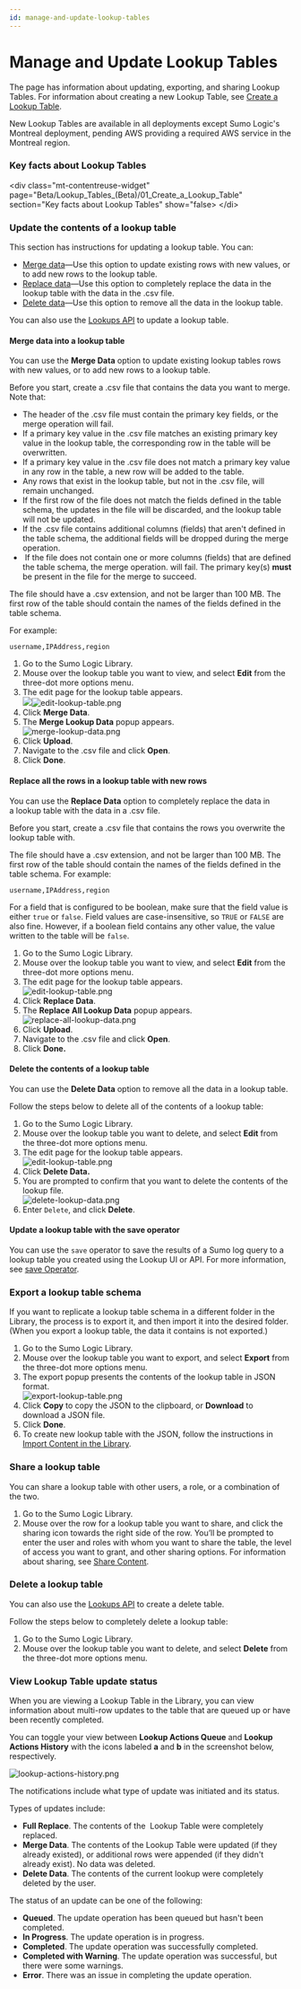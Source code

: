 ```yaml
---
id: manage-and-update-lookup-tables
---
```


# Manage and Update Lookup Tables

The page has information about updating, exporting, and sharing Lookup
Tables. For information about creating a new Lookup Table, see [Create a
Lookup Table](01_Create_a_Lookup_Table.md "Create a Lookup Table").

New Lookup Tables are available in all deployments except Sumo Logic's
Montreal deployment, pending AWS providing a required AWS service in the
Montreal region.

### Key facts about Lookup Tables
\<div class="mt-contentreuse-widget"
page="Beta/Lookup_Tables_(Beta)/01_Create_a_Lookup_Table"
section="Key facts about Lookup Tables" show="false\>
\</di\>

### Update the contents of a lookup table

This section has instructions for updating a lookup table. You can:

* [Merge
    data](./02_Manage_and_Update_Lookup_Tables.md "Manage and Update Lookup Tables")—Use
    this option to update existing rows with new values, or to add new
    rows to the lookup table. 
* [Replace
    data](./02_Manage_and_Update_Lookup_Tables.md "Manage and Update Lookup Tables")—Use
    this option to completely replace the data in the lookup table with
    the data in the .csv file. 
* [Delete
    data](./02_Manage_and_Update_Lookup_Tables.md "Manage and Update Lookup Tables")—Use
    this option to remove all the data in the lookup table. 

You can also use the [Lookups
API](https://api.sumologic.com/docs/#tag/lookupManagement "https://api.sumologic.com/docs/#tag/lookupManagement")
to update a lookup table. 

#### Merge data into a lookup table

You can use the **Merge Data** option to update existing lookup tables
rows with new values, or to add new rows to a lookup table. 

Before you start, create a .csv file that contains the data you want to
merge. Note that:

* The header of the .csv file must contain the primary key fields, or
    the merge operation will fail. 
* If a primary key value in the .csv file matches an existing primary
    key value in the lookup table, the corresponding row in the table
    will be overwritten.
* If a primary key value in the .csv file does not match a primary key
    value in any row in the table, a new row will be added to the table.
* Any rows that exist in the lookup table, but not in the .csv file,
    will remain unchanged.
* If the first row of the file does not match the fields defined in
    the table schema, the updates in the file will be discarded, and the
    lookup table will not be updated.
* If the .csv file contains additional columns (fields) that
    aren't defined in the table schema, the additional fields will be
    dropped during the merge operation. 
*  If the file does not contain one or more columns (fields) that are
    defined the table schema, the merge operation. will fail. The
    primary key(s) **must** be present in the file for the merge to
    succeed. 

The file should have a .csv extension, and not be larger than 100 MB.
The first row of the table should contain the names of the fields
defined in the table schema. 

For example:

`username,IPAddress,region`

1.  Go to the Sumo Logic Library.
2.  Mouse over the lookup table you want to view, and select **Edit**
    from the three-dot more options menu.
3.  The edit page for the lookup table appears.  
    ![](/)![edit-lookup-table.png](../static/img/Lookup_Tables/02_Manage_and_Update_Lookup_Tables/../01_Create_a_Lookup_Table/edit-lookup-table.png)
4.  Click **Merge Data**.
5.  The **Merge Lookup Data** popup appears.  
    ![merge-lookup-data.png](../static/img/Lookup_Tables/02_Manage_and_Update_Lookup_Tables/../01_Create_a_Lookup_Table/merge-lookup-data.png)
6.  Click **Upload**.
7.  Navigate to the .csv file and click **Open**.
8.  Click **Done**.

#### Replace all the rows in a lookup table with new rows

You can use the **Replace Data** option to completely replace the data
in a lookup table with the data in a .csv file.

Before you start, create a .csv file that contains the rows you
overwrite the lookup table with.  

The file should have a .csv extension, and not be larger than 100 MB.
The first row of the table should contain the names of the fields
defined in the table schema. For example:

`username,IPAddress,region`

For a field that is configured to be boolean, make sure that the field
value is either `true` or `false`. Field values are case-insensitive, so
`TRUE` or `FALSE` are also fine. However, if a boolean field contains
any other value, the value written to the table will be `false`.

1.  Go to the Sumo Logic Library.
2.  Mouse over the lookup table you want to view, and select **Edit**
    from the three-dot more options menu.
3.  The edit page for the lookup table appears.  
    ![edit-lookup-table.png](../static/img/Lookup_Tables/02_Manage_and_Update_Lookup_Tables/../01_Create_a_Lookup_Table/edit-lookup-table.png)
4.  Click **Replace Data**.
5.  The **Replace All Lookup Data** popup appears.  
    ![replace-all-lookup-data.png](../static/img/Lookup_Tables/02_Manage_and_Update_Lookup_Tables/../01_Create_a_Lookup_Table/replace-all-lookup-data.png)
6.  Click **Upload**.
7.  Navigate to the .csv file and click **Open**.
8.  Click **Done.**

#### Delete the contents of a lookup table

You can use the **Delete Data** option to remove all the data in a
lookup table.

Follow the steps below to delete all of the contents of a lookup table:

1.  Go to the Sumo Logic Library.
2.  Mouse over the lookup table you want to delete, and select
    **Edit** from the three-dot more options menu.
3.  The edit page for the lookup table appears.  
    ![edit-lookup-table.png](../static/img/Lookup_Tables/02_Manage_and_Update_Lookup_Tables/../01_Create_a_Lookup_Table/edit-lookup-table.png)
4.  Click **Delete Data.**
5.  You are prompted to confirm that you want to delete the contents of
    the lookup file.  
    ![delete-lookup-data.png](../static/img/Lookup_Tables/02_Manage_and_Update_Lookup_Tables/../01_Create_a_Lookup_Table/delete-lookup-data.png)
6.  Enter `Delete`, and click **Delete**.

#### Update a lookup table with the save operator

You can use the `save` operator to save the results of a Sumo log query
to a lookup table you created using the Lookup UI or API. For more
information, see [save
Operator](../search-query-language/search-operators/save.md "save operator").

### Export a lookup table schema

If you want to replicate a lookup table schema in a different folder in
the Library, the process is to export it, and then import it into the
desired folder. (When you export a lookup table, the data it contains is
not exported.) 

1.  Go to the Sumo Logic Library.
2.  Mouse over the lookup table you want to export, and select
    **Export** from the three-dot more options menu.
3.  The export popup presents the contents of the lookup table in JSON
    format.  
    ![export-lookup-table.png](../static/img/Lookup_Tables/02_Manage_and_Update_Lookup_Tables/../01_Create_a_Lookup_Table/export-lookup-table.png)
4.  Click **Copy** to copy the JSON to the clipboard, or **Download** to
    download a JSON file.
5.  Click **Done**. 
6.  To create new lookup table with the JSON, follow the instructions in
    [Import Content in the
    Library](../../01Start-Here/Library/Export-and-Import-Content-in-the-Library.md "Export and Import Content in the Library").

### Share a lookup table

You can share a lookup table with other users, a role, or a combination
of the two. 

1.  Go to the Sumo Logic Library.
2.  Mouse over the row for a lookup table you want to share, and click
    the sharing icon towards the right side of the row. You’ll be
    prompted to enter the user and roles with whom you want to share the
    table, the level of access you want to grant, and other sharing
    options. For information about sharing, see [Share
    Content](../../Manage/Content_Sharing/Share-Content.md "Share Content").

### Delete a lookup table

You can also use the [Lookups
API](https://api.sumologic.com/docs/#tag/lookupManagement "https://api.sumologic.com/docs/#tag/lookupManagement")
to create a delete table. 

Follow the steps below to completely delete a lookup table:

1.  Go to the Sumo Logic Library.
2.  Mouse over the lookup table you want to delete, and select
    **Delete** from the three-dot more options menu.

### View Lookup Table update status

When you are viewing a Lookup Table in the Library, you can view
information about multi-row updates to the table that are queued up or
have been recently completed.   
  
You can toggle your view between **Lookup Actions Queue** and **Lookup
Actions History** with the icons labeled **a** and **b** in the
screenshot below, respectively.

![lookup-actions-history.png](../static/img/Lookup_Tables/02_Manage_and_Update_Lookup_Tables/lookup-actions-history.png)

The notifications include what type of update was initiated and its
status.

Types of updates include: 

* **Full Replace**. The contents of the  Lookup Table were completely
    replaced. 
* **Merge Data**. The contents of the Lookup Table were updated (if
    they already existed), or additional rows were appended (if they
    didn't already exist). No data was deleted.
* **Delete Data**. The contents of the current lookup were completely
    deleted by the user.

The status of an update can be one of the following:

* **Queued**. The update operation has been queued but hasn't been
    completed. 
* **In Progress**. The update operation is in progress.  
* **Completed**. The update operation was successfully completed.
* **Completed with Warning**. The update operation was successful, but
    there were some warnings.  
* **Error**. There was an issue in completing the update operation. 
